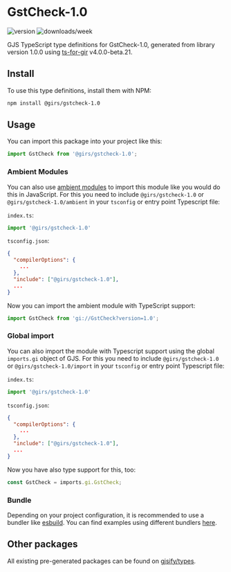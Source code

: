 
# GstCheck-1.0

![version](https://img.shields.io/npm/v/@girs/gstcheck-1.0)
![downloads/week](https://img.shields.io/npm/dw/@girs/gstcheck-1.0)


GJS TypeScript type definitions for GstCheck-1.0, generated from library version 1.0.0 using [ts-for-gir](https://github.com/gjsify/ts-for-gir) v4.0.0-beta.21.


## Install

To use this type definitions, install them with NPM:
```bash
npm install @girs/gstcheck-1.0
```

## Usage

You can import this package into your project like this:
```ts
import GstCheck from '@girs/gstcheck-1.0';
```

### Ambient Modules

You can also use [ambient modules](https://github.com/gjsify/ts-for-gir/tree/main/packages/cli#ambient-modules) to import this module like you would do this in JavaScript.
For this you need to include `@girs/gstcheck-1.0` or `@girs/gstcheck-1.0/ambient` in your `tsconfig` or entry point Typescript file:

`index.ts`:
```ts
import '@girs/gstcheck-1.0'
```

`tsconfig.json`:
```json
{
  "compilerOptions": {
    ...
  },
  "include": ["@girs/gstcheck-1.0"],
  ...
}
```

Now you can import the ambient module with TypeScript support: 

```ts
import GstCheck from 'gi://GstCheck?version=1.0';
```

### Global import

You can also import the module with Typescript support using the global `imports.gi` object of GJS.
For this you need to include `@girs/gstcheck-1.0` or `@girs/gstcheck-1.0/import` in your `tsconfig` or entry point Typescript file:

`index.ts`:
```ts
import '@girs/gstcheck-1.0'
```

`tsconfig.json`:
```json
{
  "compilerOptions": {
    ...
  },
  "include": ["@girs/gstcheck-1.0"],
  ...
}
```

Now you have also type support for this, too:

```ts
const GstCheck = imports.gi.GstCheck;
```

### Bundle

Depending on your project configuration, it is recommended to use a bundler like [esbuild](https://esbuild.github.io/). You can find examples using different bundlers [here](https://github.com/gjsify/ts-for-gir/tree/main/examples).

## Other packages

All existing pre-generated packages can be found on [gjsify/types](https://github.com/gjsify/types).

